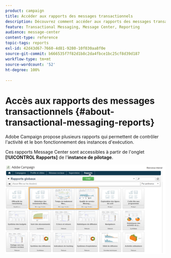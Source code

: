 ```yaml
---
product: campaign
title: Accéder aux rapports des messages transactionnels
description: Découvrez comment accéder aux rapports des messages transactionnels Adobe Campaign Classic.
feature: Transactional Messaging, Message Center, Reporting
audience: message-center
content-type: reference
topic-tags: reports
exl-id: 42d43d67-7660-4d81-9280-10f030aa8f0e
source-git-commit: b666535f7f82d1b8c2da4fbce1bc25cf8d39d187
workflow-type: tm+mt
source-wordcount: '52'
ht-degree: 100%

---
```


# Accès aux rapports des messages transactionnels {#about-transactional-messaging-reports}



Adobe Campaign propose plusieurs rapports qui permettent de contrôler l&#39;activité et le bon fonctionnement des instances d&#39;exécution.

Ces rapports Message Center sont accessibles à partir de l&#39;onglet **[!UICONTROL Rapports]** de l&#39;**instance de pilotage**.

![](assets/messagecenter_reporting_002.png)
